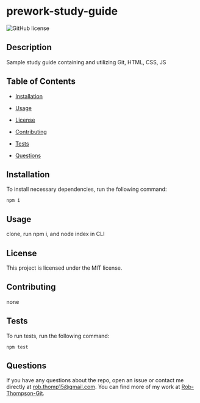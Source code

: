 # prework-study-guide
![GitHub license](https://img.shields.io/badge/license-MIT-blue.svg)

## Description

Sample study guide containing and utilizing Git, HTML, CSS, JS

## Table of Contents 

* [Installation](#installation)

* [Usage](#usage)

* [License](#license)

* [Contributing](#contributing)

* [Tests](#tests)

* [Questions](#questions)

## Installation

To install necessary dependencies, run the following command:

```
npm i
```

## Usage

clone, run npm i, and node index in CLI

## License

This project is licensed under the MIT license.
  
## Contributing

none

## Tests

To run tests, run the following command:

```
npm test
```

## Questions

If you have any questions about the repo, open an issue or contact me directly at rob.thomp15@gmail.com. You can find more of my work at [Rob-Thompson-Git](https://github.com/Rob-Thompson-Git/).

